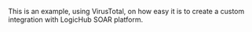 This is an example, using VirusTotal, on how easy it is to create a custom integration with LogicHub SOAR platform.
